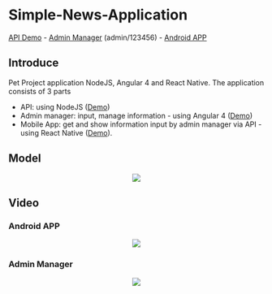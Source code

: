 # Simple-News-Application
<a href="https://news-backend-vn.herokuapp.com/public/list_all_news" target="_blank">API Demo</a> - <a href="https://news-frontend-vn.herokuapp.com/" target="_blank">Admin Manager</a> (admin/123456) - <a href="https://drive.google.com/file/d/0B_bPLCdGUTI8aGt0QTQyZ2VJM0U/view" target="_blank">Android APP</a>

## Introduce
Pet Project application NodeJS, Angular 4 and React Native. The application consists of 3 parts

- API: using NodeJS (<a href="https://news-backend-vn.herokuapp.com/public/list_all_news" target="_blank">Demo</a>)
- Admin manager: input, manage information - using Angular 4 (<a href="https://news-frontend-vn.herokuapp.com/" target="_blank">Demo</a>)
- Mobile App: get and show information input by admin manager via API - using React Native (<a href="https://drive.google.com/file/d/0B_bPLCdGUTI8aGt0QTQyZ2VJM0U/view" target="_blank">Demo</a>).

## Model
<p align="center"> 
  <img src="http://www.bizcoder.com/Media/Bizcoder/Windows-Live-Writer/36cb1b349d6d_C721/image_2.png" />
</p>

## Video
### Android APP
<p align="center"> 
  <a href="https://youtu.be/N5VgMAeRd-U"><img src="https://i.imgur.com/GhzycOY.png" /></a>
</p>

### Admin Manager
<p align="center"> 
  <a href="https://youtu.be/Fal0rHmKBpg"><img src="https://i.imgur.com/sls3LBO.png" /></a>
</p>
